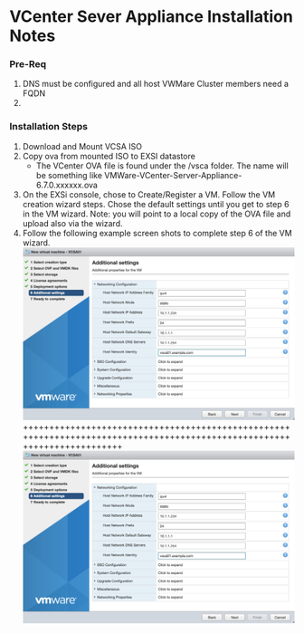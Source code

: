 # VCenter Sever Appliance Installation Notes

### Pre-Req
1. DNS must be configured and all host VWMare Cluster members need a FQDN
2.


### Installation Steps
1. Download and Mount VCSA ISO
2. Copy ova from mounted ISO to EXSI datastore
    - The VCenter OVA file is found under the /vsca folder.  The name will be something like VMWare-VCenter-Server-Appliance-6.7.0.xxxxxx.ova
3. On the EXSi console, chose to Create/Register a VM.  Follow the VM creation wizard steps.  Chose the default settings until you get to step 6 in the VM wizard.  Note: you will point to a local copy of the OVA file and upload also via the wizard.
4. Follow the following example screen shots to complete step 6 of the VM wizard.
![GitHub Logo](/images/NetworkConfiguration01.jpg)
+++++++++++++++++++++++++++++++++++++++++++++++++++++++++++++++++++++++++++++++++++++++++++++++++++++++++++++++++++++++++
![GitHub Logo](/images/NetworkConfiguration01.png)
